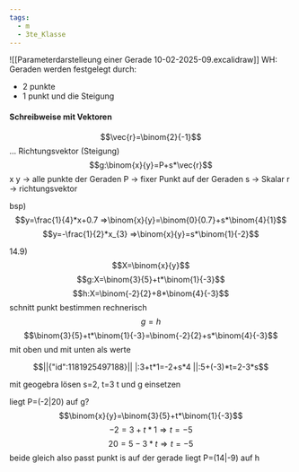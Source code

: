 ```yaml
---
tags:
  - m
  - 3te_Klasse
---
```

![[Parameterdarstelleung einer Gerade 10-02-2025-09.excalidraw]]
WH: Geraden werden festgelegt durch:
- 2 punkte
- 1 punkt und die Steigung

#### Schreibweise mit Vektoren
$$\vec{r}=\binom{2}{-1}$$... Richtungsvektor (Steigung)
$$g:\binom{x}{y}=P+s*\vec{r}$$
x y → alle punkte der Geraden
P → fixer Punkt auf der Geraden
s → Skalar
r → richtungsvektor

bsp)
$$y=\frac{1}{4}*x+0.7 ⇒\binom{x}{y}=\binom{0}{0.7}+s*\binom{4}{1}$$
$$y=-\frac{1}{2}*x_{3} ⇒\binom{x}{y}=s*\binom{1}{-2}$$

14.9)
$$X=\binom{x}{y}$$
$$g:X=\binom{3}{5}+t*\binom{1}{-3}$$
$$h:X=\binom{-2}{2}+8*\binom{4}{-3}$$
schnitt punkt bestimmen rechnerisch
$$g=h$$
$$\binom{3}{5}+t*\binom{1}{-3}=\binom{-2}{2}+s*\binom{4}{-3}$$
mit oben und mit unten als werte
```math
||{"id":1181925497188}||
|:3+t*1=-2+s*4
||:5+(-3)*t=2-3*s
```
mit geogebra lösen  s=2, t=3
t und g einsetzen

liegt P=(-2|20) auf g?
$$\binom{x}{y}=\binom{3}{5}+t*\binom{1}{-3}$$
$$-2=3+t*1 ⇒t=-5$$
$$20=5-3*t ⇒t=-5$$
beide gleich also passt punkt is auf der gerade
liegt P=(14|-9) auf h